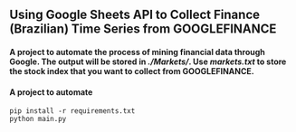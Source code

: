 ## Using Google Sheets API to Collect Finance (Brazilian) Time Series from GOOGLEFINANCE

#### A project to automate the process of mining financial data through Google. The output will be stored in *./Markets/*. Use *markets.txt* to store the stock index that you want to collect from GOOGLEFINANCE.

#### A project to automate 
```console
pip install -r requirements.txt
python main.py
```


